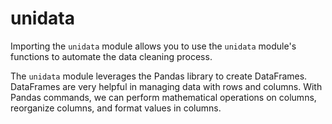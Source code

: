 # unidata

Importing the `unidata` module allows you to use the `unidata` module's functions to automate the data cleaning process. 

The `unidata` module leverages the Pandas library to create DataFrames. DataFrames are very helpful in managing data with rows and columns. With Pandas commands, we can perform mathematical operations on columns, reorganize columns, and format values in columns. 

